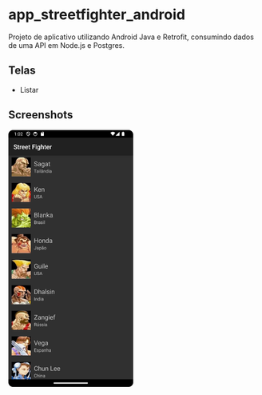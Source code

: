 # app_streetfighter_android

Projeto de aplicativo utilizando Android Java e Retrofit, consumindo dados de uma API em Node.js e Postgres.

## Telas
- Listar

## Screenshots
<img src="https://github.com/rlhorochovec/app_streetfighter_android/blob/develop/screenshots/list_fighters.png" width="250" />